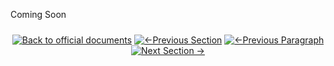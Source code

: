 Coming Soon
<div align="center" style="margin: 1.5rem 0;">

[![Back to official documents](https://img.shields.io/badge/Back_to_official_documents-007ACC?style=for-the-badge&scale=1.3)](../README.md)
[![←Previous Section](https://img.shields.io/badge/Previous_Section_%E2%86%90-FF7733?style=for-the-badge&scale=1.3)](/5.API%20endpoint/%201.Shipping/2.Submit%20Orders.md)
[![←Previous Paragraph](https://img.shields.io/badge/Previous_Paragraph_%E2%86%90-FF7733?style=for-the-badge&scale=1.3)](/6.Webhook/1.Guide%20to%20subscribe%20webhook.md)
[![Next Section →](https://img.shields.io/badge/Next_Section_%E2%86%92-00CC88?style=for-the-badge&scale=1.3)](/7.References/1.ISO.md)

</div>
